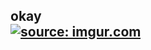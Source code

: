 okay <br>
<a href="https://imgur.com/PFotzi9"><img src="https://i.imgur.com/PFotzi9.gif" title="source: imgur.com" /></a>
-
